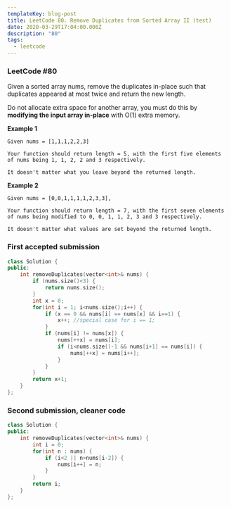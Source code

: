 ```yaml
---
templateKey: blog-post
title: LeetCode 80. Remove Duplicates from Sorted Array II (test)
date: 2020-03-29T17:04:00.000Z
description: "80"
tags:
  - leetcode
---
```

### LeetCode #80

Given a sorted array nums, remove the duplicates in-place such that duplicates appeared at most twice and return the new length.

Do not allocate extra space for another array, you must do this by **modifying the input array in-place** with O(1) extra memory.

**Example 1**
```
Given nums = [1,1,1,2,2,3]

Your function should return length = 5, with the first five elements of nums being 1, 1, 2, 2 and 3 respectively.

It doesn't matter what you leave beyond the returned length.
```

**Example 2**
```
Given nums = [0,0,1,1,1,1,2,3,3],

Your function should return length = 7, with the first seven elements of nums being modified to 0, 0, 1, 1, 2, 3 and 3 respectively.

It doesn't matter what values are set beyond the returned length.
```
<!--more-->

### First accepted submission
```cpp
class Solution {
public:
    int removeDuplicates(vector<int>& nums) {
        if (nums.size()<3) {
            return nums.size();
        }
        int x = 0;
        for(int i = 1; i<nums.size();i++) {
            if (x == 0 && nums[i] == nums[x] && i==1) {
                x++; //special case for i == 1;
            }
            if (nums[i] != nums[x]) {
                nums[++x] = nums[i];
                if (i<nums.size()-1 && nums[i+1] == nums[i]) {
                    nums[++x] = nums[i++];
                }
            }
        }
        return x+1;
    }
};
```

### Second submission, cleaner code

```cpp
class Solution {
public:
    int removeDuplicates(vector<int>& nums) {
        int i = 0;
        for(int n : nums) {
            if (i<2 || n>nums[i-2]) {
                nums[i++] = n;
            }
        }
        return i;
    }
};
```